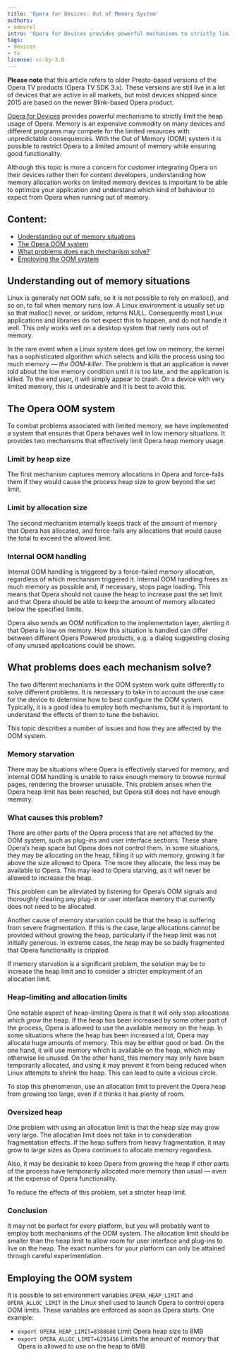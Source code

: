 ```yaml
---
title: 'Opera for Devices: Out of Memory System'
authors:
- odevrel
intro: 'Opera for Devices provides powerful mechanisms to strictly limit the heap usage of Opera. Memory is an expensive commodity on many devices and different programs may compete for the limited resources with unpredictable consequences. With the Out of Memory (OOM) system it is possible to restrict Opera to a limited amount of memory while ensuring good functionality.'
tags:
- devices
- tv
license: cc-by-3.0
---
```


<p block="disclaimer"><strong>Please note</strong> that this article refers to older Presto-based versions of the Opera TV products (Opera TV SDK 3.x). These versions are still live in a lot of devices that are active in all markets, but most devices shipped since 2015 are based on the newer Blink-based Opera product.</p>

[Opera for Devices][1] provides powerful mechanisms to strictly limit the heap usage of Opera. Memory is an expensive commodity on many devices and different programs may compete for the limited resources with unpredictable consequences. With the Out of Memory (OOM) system it is possible to restrict Opera to a limited amount of memory while ensuring good functionality.

[1]: https://www.opera.com/business/devices/

Although this topic is more a concern for customer integrating Opera on their devices rather then for content developers, understanding how memory allocation works on limited memory devices is important to be able to optimize your application and understand which kind of behaviour to expect from Opera when running out of memory.

## Content:

- [Understanding out of memory situations](#understanding)
- [The Opera OOM system](#system)
- [What problems does each mechanism solve?](#problems)
- [Employing the OOM system](#employing)

## Understanding out of memory situations

Linux is generally not OOM safe, so it is not possible to rely on malloc(), and so on, to fail when memory runs low. A Linux environment is usually set up so that malloc() never, or seldom, returns NULL. Consequently most Linux applications and libraries do not expect this to happen, and do not handle it well. This only works well on a desktop system that rarely runs out of memory.

In the rare event when a Linux system does get low on memory, the kernel has a sophisticated algorithm which selects and kills the process using too much memory — _the OOM-killer_. The problem is that an application is never told about the low memory condition until it is too late, and the application is killed. To the end user, it will simply appear to crash. On a device with very limited memory, this is undesirable and it is best to avoid this.

## The Opera OOM system

To combat problems associated with limited memory, we have implemented a system that ensures that Opera behaves well in low memory situations. It provides two mechanisms that effectively limit Opera heap memory usage.

### Limit by heap size

The first mechanism captures memory allocations in Opera and force-fails them if they would cause the process heap size to grow beyond the set limit.

### Limit by allocation size

The second mechanism internally keeps track of the amount of memory that Opera has allocated, and force-fails any allocations that would cause the total to exceed the allowed limit.

### Internal OOM handling

Internal OOM handling is triggered by a force-failed memory allocation, regardless of which mechanism triggered it. Internal OOM handling frees as much memory as possible and, if necessary, stops page loading. This means that Opera should not cause the heap to increase past the set limit and that Opera should be able to keep the amount of memory allocated below the specified limits.

Opera also sends an OOM notification to the implementation layer, alerting it that Opera is low on memory. How this situation is handled can differ between different Opera Powered products, e.g. a dialog suggesting closing of any unused applications could be shown.

## What problems does each mechanism solve?

The two different mechanisms in the OOM system work quite differently to solve different problems. It is necessary to take in to account the use case for the device to determine how to best configure the OOM system. Typically, it is a good idea to employ both mechanisms, but it is important to understand the effects of them to tune the behavior.

This topic describes a number of issues and how they are affected by the OOM system.

### Memory starvation

There may be situations where Opera is effectively starved for memory, and internal OOM handling is unable to raise enough memory to browse normal pages, rendering the browser unusable. This problem arises when the Opera heap limit has been reached, but Opera still does not have enough memory.

### What causes this problem?

There are other parts of the Opera process that are not affected by the OOM system, such as plug-ins and user interface sections. These share Opera’s heap space but Opera does not control them. In some situations, they may be allocating on the heap, filling it up with memory, growing it far above the size allowed to Opera. The more they allocate, the less may be available to Opera. This may lead to Opera starving, as it will never be allowed to increase the heap.

This problem can be alleviated by listening for Opera’s OOM signals and thoroughly clearing any plug-in or user interface memory that currently does not need to be allocated.

Another cause of memory starvation could be that the heap is suffering from severe fragmentation. If this is the case, large allocations cannot be provided without growing the heap, particularly if the heap limit was not initially generous. In extreme cases, the heap may be so badly fragmented that Opera functionality is crippled.

If memory starvation is a significant problem, the solution may be to increase the heap limit and to consider a stricter employment of an allocation limit.

### Heap-limiting and allocation limits

One notable aspect of heap-limiting Opera is that it will only stop allocations which _grow_ the heap. If the heap has been increased by some other part of the process, Opera is allowed to use the available memory on the heap. In some situations where the heap has been increased a lot, Opera may allocate huge amounts of memory. This may be either good or bad. On the one hand, it will use memory which is available on the heap, which may otherwise lie unused. On the other hand, this memory may only have been temporarily allocated, and using it may prevent it from being reduced when Linux attempts to shrink the heap. This can lead to quite a vicious circle.

To stop this phenomenon, use an allocation limit to prevent the Opera heap from growing too large, even if it thinks it has plenty of room.

### Oversized heap

One problem with using an allocation limit is that the heap size may grow very large. The allocation limit does not take in to consideration fragmentation effects. If the heap suffers from heavy fragmentation, it may grow to large sizes as Opera continues to allocate memory regardless.

Also, it may be desirable to keep Opera from growing the heap if other parts of the process have temporarily allocated more memory than usual — even at the expense of Opera functionality.

To reduce the effects of this problem, set a stricter heap limit.

### Conclusion

It may not be perfect for every platform, but you will probably want to employ both mechanisms of the OOM system. The allocation limit should be smaller than the heap limit to allow room for user interface and plug-ins to live on the heap. The exact numbers for your platform can only be attained through careful experimentation.

## Employing the OOM system

It is possible to set environment variables `OPERA_HEAP_LIMIT` and `OPERA_ALLOC_LIMIT` in the Linux shell used to launch Opera to control opera OOM limits. These variables are enforced as soon as Opera starts. One example:

- `export OPERA_HEAP_LIMIT=8388608` Limit Opera heap size to 8MB
- `export OPERA_ALLOC_LIMIT=6291456` Limits the amount of memory that Opera is allowed to use on the heap to 6MB
